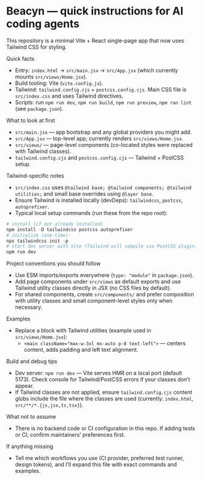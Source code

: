 <!-- Project-specific Copilot guidance for Beacyn (Vite + React + Tailwind) -->
# Beacyn — quick instructions for AI coding agents

This repository is a minimal Vite + React single-page app that now uses Tailwind CSS for styling.

Quick facts
- Entry: `index.html` -> `src/main.jsx` -> `src/App.jsx` (which currently mounts `src/views/Home.jsx`).
- Build tooling: Vite (`vite.config.js`).
- Tailwind: `tailwind.config.cjs` + `postcss.config.cjs`. Main CSS file is `src/index.css` and uses Tailwind directives.
- Scripts: run `npm run dev`, `npm run build`, `npm run preview`, `npm run lint` (see `package.json`).

What to look at first
- `src/main.jsx` — app bootstrap and any global providers you might add.
- `src/App.jsx` — top-level app; currently renders `src/views/Home.jsx`.
- `src/views/` — page-level components (co-located styles were replaced with Tailwind classes).
- `tailwind.config.cjs` and `postcss.config.cjs` — Tailwind + PostCSS setup.

Tailwind-specific notes
- `src/index.css` uses `@tailwind base; @tailwind components; @tailwind utilities;` and small base overrides using `@layer base`.
- Ensure Tailwind is installed locally (devDeps): `tailwindcss`, `postcss`, `autoprefixer`.
- Typical local setup commands (run these from the repo root):

```powershell
# install (if not already installed)
npm install -D tailwindcss postcss autoprefixer
# initialize (one-time):
npx tailwindcss init -p
# start dev server with Vite (Tailwind will compile via PostCSS plugin):
npm run dev
```

Project conventions you should follow
- Use ESM imports/exports everywhere (`type: "module"` in `package.json`).
- Add page components under `src/views` as default exports and use Tailwind utility classes directly in JSX (no CSS files by default).
- For shared components, create `src/components/` and prefer composition with utility classes and small component-level styles only when necessary.

Examples
- Replace a block with Tailwind utilities (example used in `src/views/Home.jsx`):
  - `<main className="max-w-3xl mx-auto p-8 text-left">` — centers content, adds padding and left text alignment.

Build and debug tips
- Dev server: `npm run dev` — Vite serves HMR on a local port (default 5173). Check console for Tailwind/PostCSS errors if your classes don’t appear.
- If Tailwind classes are not applied, ensure `tailwind.config.cjs` content globs include the file where the classes are used (currently: `index.html`, `src/**/*.{js,jsx,ts,tsx}`).

What not to assume
- There is no backend code or CI configuration in this repo. If adding tests or CI, confirm maintainers’ preferences first.

If anything missing
- Tell me which workflows you use (CI provider, preferred test runner, design tokens), and I’ll expand this file with exact commands and examples.
